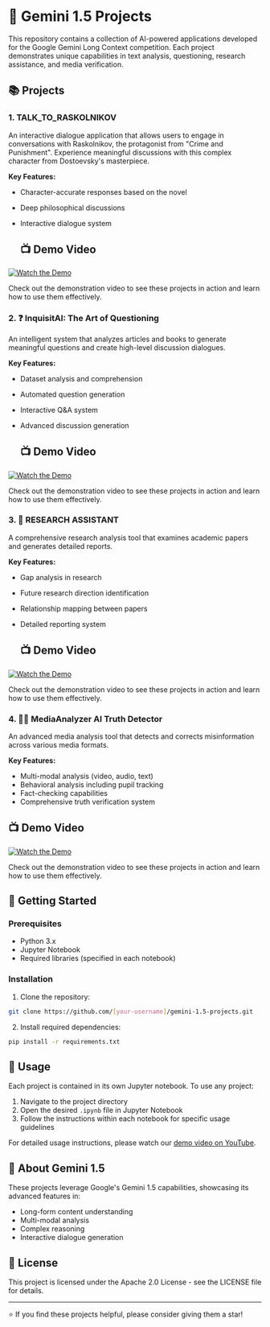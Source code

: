 # 🤖 Gemini 1.5 Projects

This repository contains a collection of AI-powered applications developed for the Google Gemini Long Context competition. Each project demonstrates unique capabilities in text analysis, questioning, research assistance, and media verification.



## 📚 Projects

### 1. TALK_TO_RASKOLNIKOV
An interactive dialogue application that allows users to engage in conversations with Raskolnikov, the protagonist from "Crime and Punishment". Experience meaningful discussions with this complex character from Dostoevsky's masterpiece.

**Key Features:**
- Character-accurate responses based on the novel
- Deep philosophical discussions
- Interactive dialogue system

  ## 📺 Demo Video
[![Watch the Demo](https://img.shields.io/badge/YouTube-Watch%20Demo-red)](https://www.youtube.com/watch?v=V8LivnqO4w8)

Check out the demonstration video to see these projects in action and learn how to use them effectively.

### 2. ❓ InquisitAI: The Art of Questioning
An intelligent system that analyzes articles and books to generate meaningful questions and create high-level discussion dialogues.

**Key Features:**
- Dataset analysis and comprehension
- Automated question generation
- Interactive Q&A system
- Advanced discussion generation

  ## 📺 Demo Video
[![Watch the Demo](https://img.shields.io/badge/YouTube-Watch%20Demo-red)](https://www.youtube.com/watch?v=lA_VPOknet4)

Check out the demonstration video to see these projects in action and learn how to use them effectively.

### 3. 🔬 RESEARCH ASSISTANT
A comprehensive research analysis tool that examines academic papers and generates detailed reports.

**Key Features:**
- Gap analysis in research
- Future research direction identification
- Relationship mapping between papers
- Detailed reporting system

  ## 📺 Demo Video
[![Watch the Demo](https://img.shields.io/badge/YouTube-Watch%20Demo-red)](https://www.youtube.com/watch?v=WgAqMMd0Ts0)

Check out the demonstration video to see these projects in action and learn how to use them effectively.

### 4. 🕵️‍♂️ MediaAnalyzer AI Truth Detector
An advanced media analysis tool that detects and corrects misinformation across various media formats.

**Key Features:**
- Multi-modal analysis (video, audio, text)
- Behavioral analysis including pupil tracking
- Fact-checking capabilities
- Comprehensive truth verification system

## 📺 Demo Video
[![Watch the Demo](https://img.shields.io/badge/YouTube-Watch%20Demo-red)](https://www.youtube.com/watch?v=QfbDxjirUeI)

Check out the demonstration video to see these projects in action and learn how to use them effectively.

## 🚀 Getting Started

### Prerequisites
- Python 3.x
- Jupyter Notebook
- Required libraries (specified in each notebook)

### Installation
1. Clone the repository:
```bash
git clone https://github.com/[your-username]/gemini-1.5-projects.git
```
2. Install required dependencies:
```bash
pip install -r requirements.txt
```

## 📖 Usage
Each project is contained in its own Jupyter notebook. To use any project:
1. Navigate to the project directory
2. Open the desired `.ipynb` file in Jupyter Notebook
3. Follow the instructions within each notebook for specific usage guidelines

For detailed usage instructions, please watch our [demo video on YouTube](your_video_link_here).

## 🤖 About Gemini 1.5
These projects leverage Google's Gemini 1.5 capabilities, showcasing its advanced features in:
- Long-form content understanding
- Multi-modal analysis
- Complex reasoning
- Interactive dialogue generation

## 📄 License
This project is licensed under the Apache 2.0 License - see the LICENSE file for details.



---
⭐️ If you find these projects helpful, please consider giving them a star!
